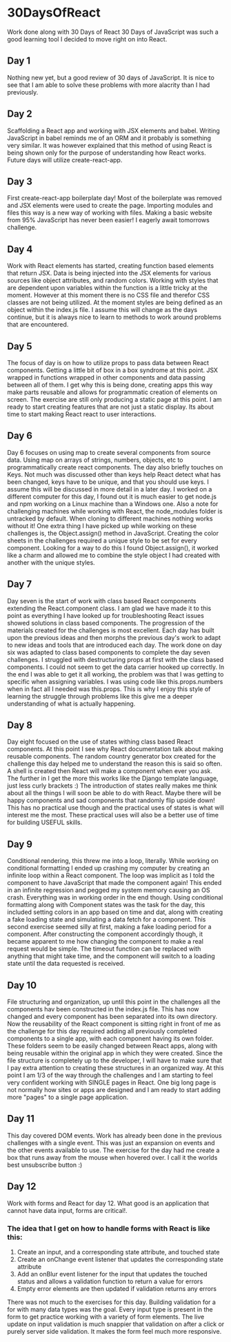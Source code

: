 # 30DaysOfReact
Work done along with 30 Days of React
30 Days of JavaScript was such a good learning tool I decided to move right on into React.

## Day 1
Nothing new yet, but a good review of 30 days of JavaScript. It is nice to see that I am able to solve these problems with more alacrity than I had previously.

## Day 2 
Scaffolding a React app and working with JSX elements and babel. Writing JavaScript in babel reminds me of an ORM and it probably is something very similar. It was however explained that this method of using React is being shown only for the purpose of understanding how React works. Future days will utilize create-react-app.

## Day 3
First create-react-app boilerplate day! Most of the boilerplate was removed and JSX elements were used to create the page. Importing modules and files this way is a new way of working with files. Making a basic website from 95% JavaScript has never been easier! I eagerly await tomorrows challenge.

## Day 4
Work with React elements has started, creating function based elements that return JSX. Data is being injected into the JSX elements for various sources like object attributes, and random colors. Working with styles that are dependent upon variables within the function is a little tricky at the moment. However at this moment there is no CSS file and therefor CSS classes are not being utilized. At the moment styles are being defined as an object within the index.js file. I assume this will change as the days continue, but it is always nice to learn to methods to work around problems that are encountered.

## Day 5
The focus of day is on how to utilize props to pass data between React components. Getting a little bit of box in a box syndrome at this point. JSX wrapped in functions wrapped in other components and data passing between all of them. I get why this is being done, creating apps this way make parts reusable and allows for programmatic creation of elements on screen. The exercise are still only producing a static page at this point. I am ready to start creating features that are not just a static display. Its about time to start making React react to user interactions.

## Day 6
Day 6 focuses on using map to create several components from source data. Using map on arrays of strings, numbers, objects, etc to programmatically create react components. The day also briefly touches on Keys. Not much was discussed other than keys help React detect what has been changed, keys have to be unique, and that you should use keys. I assume this will be discussed in more detail in a later day. I worked on a different computer for this day, I found out it is much easier to get node.js and npm working on a Linux machine than a Windows one. Also a note for challenging machines while working with React, the node_modules folder is untracked by default. When cloning to different machines nothing works without it! One extra thing I have picked up while working on these challenges is, the Object.assign() method in JavaScript. Creating the color sheets in the challenges required a unique style to be set for every component. Looking for a way to do this I found Object.assign(), it worked like a charm and allowed me to combine the style object I had created with another with the unique styles.

## Day 7
Day seven is the start of work with class based React components extending the React.component class. I am glad we have made it to this point as everything I have looked up for troubleshooting React issues showed solutions in class based components. The progression of the materials created for the challenges is most excellent. Each day has built upon the previous ideas and then morphs the previous day's work to adapt to new ideas and tools that are introduced each day. The work done on day six was adapted to class based components to complete the day seven challenges. I struggled with destructuring props at first with the class based components. I could not seem to get the data carrier hooked up correctly. In the end I was able to get it all working, the problem was that I was getting to specific when assigning variables. I was using code like this.props.numbers when in fact all I needed was this.props.  This is why I enjoy this style of learning the struggle through problems like this give me a deeper understanding of what is actually happening. 

## Day 8
Day eight focused on the use of states withing class based React components. At this point I see why React documentation talk about making reusable components. The random country generator box created for the challenge this day helped me to understand the reason this is said so often. A shell is created then React will make a component when ever you ask. The further in I get the more this works like the Django template language, just less curly brackets :) The introduction of states really makes me think about all the things I will soon be able to do with React. Maybe there will be happy components and sad components that randomly flip upside down! This has no practical use though and the practical uses of states is what will interest me the most. These practical uses will also be a better use of time for building USEFUL skills.

## Day 9
Conditional rendering, this threw me into a loop, literally. While working on conditional formatting I ended up crashing my computer by creating an infinite loop within a React component. The loop was implicit as I told the component to have JavaScript that made the component again! This ended in an infinite regression and pegged my system memory causing an OS crash. Everything was in working order in the end though. Using conditional formatting along with Component states was the task for the day, this included setting colors in an app based on time and dat, along with creating a fake loading state and simulating a data fetch for a component. This second exercise seemed silly at first, making a fake loading period for a component. After constructing the component accordingly though, it became apparent to me how changing the component to make a real request would be simple. The timeout function can be replaced with anything that might take time, and the component will switch to a loading state until the data requested is received.

## Day 10
File structuring and organization, up until this point in the challenges all the components hav been constructed in the index.js file. This has now changed and every component has been separated into its own directory. Now the reusability of the React component is sitting right in front of me as the challenge for this day required adding all previously completed components to a single app, with each component having its own folder. These folders seem to be easily changed between React apps, along with being reusable within the original app in which they were created. Since the file structure is completely up to the developer, I will have to make sure that I pay extra attention to creating these structures in an organized way. At this point I am 1/3 of the way through the challenges and I am starting to feel very confident working with SINGLE pages in React. One big long page is not normally how sites or apps are designed and I am ready to start adding more "pages" to a single page application.

## Day 11
This day covered DOM events. Work has already been done in the previous challenges with a single event. This was just an expansion on events and the other events available to use. The exercise for the day had me create a box that runs away from the mouse when hovered over. I call it the worlds best unsubscribe button :)

## Day 12
Work with forms and React for day 12. What good is an application that cannot have data input, forms are critical!. 
### The idea that I get on how to handle forms with React is like this: 
1. Create an input, and a corresponding state attribute, and touched state
1. Create an onChange event listener that updates the corresponding state attribute
1. Add an onBlur event listener for the input that updates the touched status and allows a validation function to return a value for errors
1. Empty error elements are then updated if validation returns any errors

There was not much to the exercises for this day. Building validation for a for with many data types was the goal. Every input type is present in the form to get practice working with a variety of form elements. The live update on input validation is much snappier that validation on after a click or purely server side validation. It makes the form feel much more responsive.